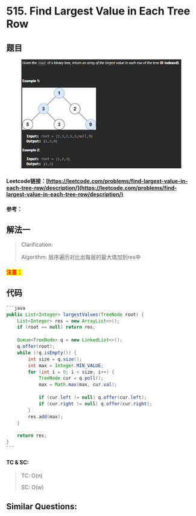 # 515. Find Largest Value in Each Tree Row

## 题目

<figure><img src=".gitbook/assets/image (3) (1) (1).png" alt=""><figcaption></figcaption></figure>

#### Leetcode链接：[https://leetcode.com/problems/find-largest-value-in-each-tree-row/description/](https://leetcode.com/problems/find-largest-value-in-each-tree-row/description/)

#### 参考：

## 解法一

> Clarification:&#x20;
>
> Algorithm: 层序遍历对比出每层的最大值加到res中

#### <mark style="color:red;">注意：</mark>

## 代码

````java
```java
public List<Integer> largestValues(TreeNode root) {
    List<Integer> res = new ArrayList<>();
    if (root == null) return res;

    Queue<TreeNode> q = new LinkedList<>();
    q.offer(root);
    while (!q.isEmpty()) {
        int size = q.size();
        int max = Integer.MIN_VALUE;
        for (int i = 0; i < size; i++) {
            TreeNode cur = q.poll();
            max = Math.max(max, cur.val);

            if (cur.left != null) q.offer(cur.left);
            if (cur.right != null) q.offer(cur.right);
        }
        res.add(max);
    }

    return res;
}
```
````

#### TC & SC:&#x20;

> TC: O(n)
>
> SC: O(w)

## **Similar Questions:**&#x20;
